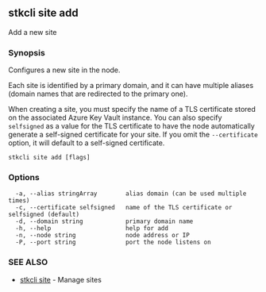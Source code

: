 ## stkcli site add

Add a new site

### Synopsis

Configures a new site in the node.

Each site is identified by a primary domain, and it can have multiple aliases (domain names that are redirected to the primary one).

When creating a site, you must specify the name of a TLS certificate stored on the associated Azure Key Vault instance. You can also specify `selfsigned` as a value for the TLS certificate to have the node automatically generate a self-signed certificate for your site. If you omit the `--certificate` option, it will default to a self-signed certificate.


```
stkcli site add [flags]
```

### Options

```
  -a, --alias stringArray        alias domain (can be used multiple times)
  -c, --certificate selfsigned   name of the TLS certificate or selfsigned (default)
  -d, --domain string            primary domain name
  -h, --help                     help for add
  -n, --node string              node address or IP
  -P, --port string              port the node listens on
```

### SEE ALSO

* [stkcli site](stkcli_site.md)	 - Manage sites

